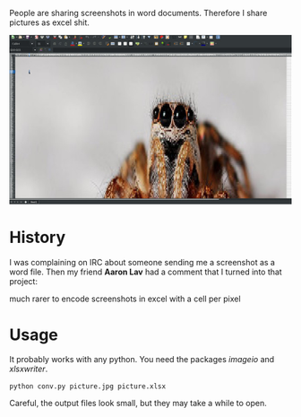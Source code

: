 People are sharing screenshots in word documents.
Therefore I share pictures as excel shit.

![demo](./demo.jpg)

# History

I was complaining on IRC about someone sending me a screenshot as a word file. 
Then my friend **Aaron Lav** had a comment that I turned into that project:

<asl2> much rarer to encode screenshots in excel with a cell per pixel


# Usage

It probably works with any python. You need the packages *imageio* and *xlsxwriter*.

```
python conv.py picture.jpg picture.xlsx
```

Careful, the output files look small, but they may take a while to open.
